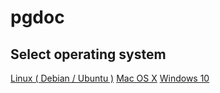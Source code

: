 
# pgdoc

## Select operating system

[Linux ( Debian / Ubuntu )][linux]
[Mac OS X][osx]
[Windows 10][win]

[linux]: INSTALL_LINUX.md
[osx]: INSTALL_OS_X.md
[win]: INSTALL_WINDOWS_10.md
